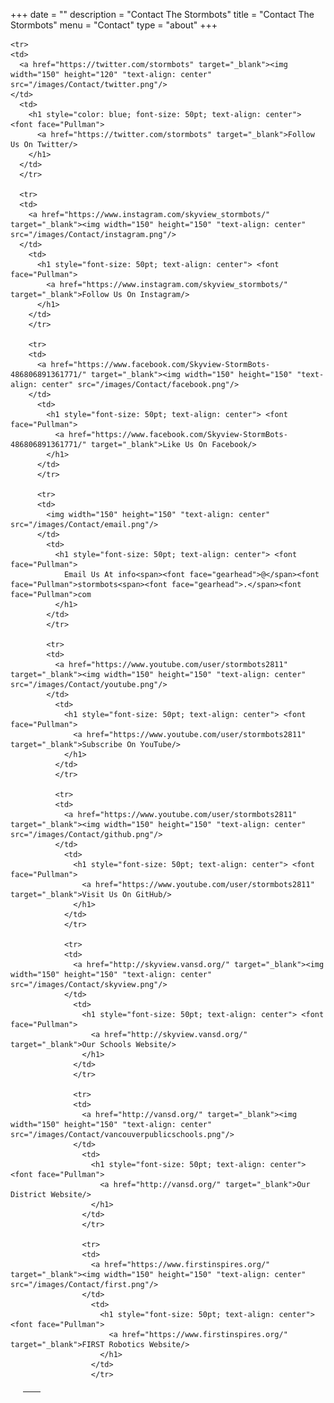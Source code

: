 +++
date = ""
description = "Contact The Stormbots"
title = "Contact The Stormbots"
menu = "Contact"
type = "about"
+++

<table  border="0" style="width: 100%; margin: 20px">
  <thead>
    <tr>
      <th></th>
      <th></th>
    </tr>
  </thead>
  <tbody>

    <tr>
    <td>
      <a href="https://twitter.com/stormbots" target="_blank"><img width="150" height="120" "text-align: center" src="/images/Contact/twitter.png"/>
    </td>
      <td>
        <h1 style="color: blue; font-size: 50pt; text-align: center"> <font face="Pullman">
          <a href="https://twitter.com/stormbots" target="_blank">Follow Us On Twitter/>
        </h1>
      </td>
      </tr>

      <tr>
      <td>
        <a href="https://www.instagram.com/skyview_stormbots/" target="_blank"><img width="150" height="150" "text-align: center" src="/images/Contact/instagram.png"/>
      </td>
        <td>
          <h1 style="font-size: 50pt; text-align: center"> <font face="Pullman">
            <a href="https://www.instagram.com/skyview_stormbots/" target="_blank">Follow Us On Instagram/>
          </h1>
        </td>
        </tr>

        <tr>
        <td>
          <a href="https://www.facebook.com/Skyview-StormBots-486806891361771/" target="_blank"><img width="150" height="150" "text-align: center" src="/images/Contact/facebook.png"/>
        </td>
          <td>
            <h1 style="font-size: 50pt; text-align: center"> <font face="Pullman">
              <a href="https://www.facebook.com/Skyview-StormBots-486806891361771/" target="_blank">Like Us On Facebook/>
            </h1>
          </td>
          </tr>

          <tr>
          <td>
            <img width="150" height="150" "text-align: center" src="/images/Contact/email.png"/>
          </td>
            <td>
              <h1 style="font-size: 50pt; text-align: center"> <font face="Pullman">
                Email Us At info<span><font face="gearhead">@</span><font face="Pullman">stormbots<span><font face="gearhead">.</span><font face="Pullman">com
              </h1>
            </td>
            </tr>

            <tr>
            <td>
              <a href="https://www.youtube.com/user/stormbots2811" target="_blank"><img width="150" height="150" "text-align: center" src="/images/Contact/youtube.png"/>
            </td>
              <td>
                <h1 style="font-size: 50pt; text-align: center"> <font face="Pullman">
                  <a href="https://www.youtube.com/user/stormbots2811" target="_blank">Subscribe On YouTube/>
                </h1>
              </td>
              </tr>

              <tr>
              <td>
                <a href="https://www.youtube.com/user/stormbots2811" target="_blank"><img width="150" height="150" "text-align: center" src="/images/Contact/github.png"/>
              </td>
                <td>
                  <h1 style="font-size: 50pt; text-align: center"> <font face="Pullman">
                    <a href="https://www.youtube.com/user/stormbots2811" target="_blank">Visit Us On GitHub/>
                  </h1>
                </td>
                </tr>

                <tr>
                <td>
                  <a href="http://skyview.vansd.org/" target="_blank"><img width="150" height="150" "text-align: center" src="/images/Contact/skyview.png"/>
                </td>
                  <td>
                    <h1 style="font-size: 50pt; text-align: center"> <font face="Pullman">
                      <a href="http://skyview.vansd.org/" target="_blank">Our Schools Website/>
                    </h1>
                  </td>
                  </tr>

                  <tr>
                  <td>
                    <a href="http://vansd.org/" target="_blank"><img width="150" height="150" "text-align: center" src="/images/Contact/vancouverpublicschools.png"/>
                  </td>
                    <td>
                      <h1 style="font-size: 50pt; text-align: center"> <font face="Pullman">
                        <a href="http://vansd.org/" target="_blank">Our District Website/>
                      </h1>
                    </td>
                    </tr>

                    <tr>
                    <td>
                      <a href="https://www.firstinspires.org/" target="_blank"><img width="150" height="150" "text-align: center" src="/images/Contact/first.png"/>
                    </td>
                      <td>
                        <h1 style="font-size: 50pt; text-align: center"> <font face="Pullman">
                          <a href="https://www.firstinspires.org/" target="_blank">FIRST Robotics Website/>
                        </h1>
                      </td>
                      </tr>

  </tbody>
</table>    
</table>
